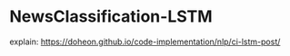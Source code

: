 # NewsClassification-LSTM

explain: <https://doheon.github.io/code-implementation/nlp/ci-lstm-post/>

